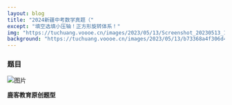 ```yaml
---
layout: blog
title: "2024新疆中考数学真题（"
except: "填空选填小压轴！正方形旋转体系！"
img: "https://tuchuang.voooe.cn/images/2023/05/13/Screenshot_20230513_144002.jpg"
background: "https://tuchuang.voooe.cn/images/2023/05/13/b73368a4f306d4b14b293511b36f4500e32a9f26.png1256w_664h_progressive.webp"
---
```

 

### 题目
![图片](https://tuchuang.voooe.cn/images/2023/05/13/Screenshot_20230513_144002.jpg)

 **鹿客教育原创题型** 